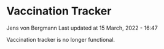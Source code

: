 Vaccination Tracker
================
Jens von Bergmann
Last updated at 15 March, 2022 - 16:47

Vaccination tracker is no longer functional.
